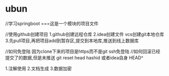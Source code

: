 # ubun<springboot learner>
//学习springboot ===这是一个模块的项目文件

//使用github创建项目
1.github创建远程仓库
2.idea创建文件 vcs创建git本地仓库
3.先pull项目,再把项目add到暂存区,提交到本地库,推送到线上数据库

//如何免登陆
因为clone下来的项目是https而不是git ssh免登陆
//如何回滚已经提交了的数据,但是未推送
git reset head hashid 或者idea自身 HEAD^

1.注解使用
2.文档生成
3.数据加密